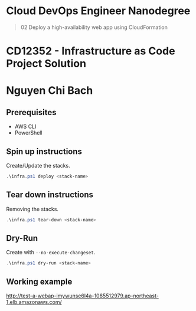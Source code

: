 # Cloud DevOps Engineer Nanodegree 
> 02 Deploy a high-availability web app using CloudFormation

# CD12352 - Infrastructure as Code Project Solution
# Nguyen Chi Bach

## Prerequisites
- AWS CLI
- PowerShell

## Spin up instructions
Create/Update the stacks.
```powershell
.\infra.ps1 deploy <stack-name>
```

## Tear down instructions
Removing the stacks.
```powershell
.\infra.ps1 tear-down <stack-name>
```

## Dry-Run
Create with `--no-execute-changeset`.

```powershell
.\infra.ps1 dry-run <stack-name>
```

## Working example
http://test-a-webap-imywunse6l4a-1085512979.ap-northeast-1.elb.amazonaws.com/